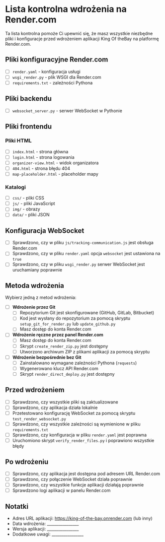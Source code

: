 # Lista kontrolna wdrożenia na Render.com

Ta lista kontrolna pomoże Ci upewnić się, że masz wszystkie niezbędne pliki i konfiguracje przed wdrożeniem aplikacji King Of theBay na platformę Render.com.

## Pliki konfiguracyjne Render.com

- [ ] `render.yaml` - konfiguracja usługi
- [ ] `wsgi_render.py` - plik WSGI dla Render.com
- [ ] `requirements.txt` - zależności Pythona

## Pliki backendu

- [ ] `websocket_server.py` - serwer WebSocket w Pythonie

## Pliki frontendu

### Pliki HTML
- [ ] `index.html` - strona główna
- [ ] `login.html` - strona logowania
- [ ] `organizer-view.html` - widok organizatora
- [ ] `404.html` - strona błędu 404
- [ ] `map-placeholder.html` - placeholder mapy

### Katalogi
- [ ] `css/` - pliki CSS
- [ ] `js/` - pliki JavaScript
- [ ] `img/` - obrazy
- [ ] `data/` - pliki JSON

## Konfiguracja WebSocket

- [ ] Sprawdzono, czy w pliku `js/tracking-communication.js` jest obsługa Render.com
- [ ] Sprawdzono, czy w pliku `render.yaml` opcja `websocket` jest ustawiona na `true`
- [ ] Sprawdzono, czy w pliku `wsgi_render.py` serwer WebSocket jest uruchamiany poprawnie

## Metoda wdrożenia

Wybierz jedną z metod wdrożenia:

- [ ] **Wdrożenie przez Git**
  - [ ] Repozytorium Git jest skonfigurowane (GitHub, GitLab, Bitbucket)
  - [ ] Kod jest wysłany do repozytorium za pomocą skryptu `setup_git_for_render.py` lub `update_github.py`
  - [ ] Masz dostęp do konta Render.com

- [ ] **Wdrożenie ręczne przez panel Render.com**
  - [ ] Masz dostęp do konta Render.com
  - [ ] Skrypt `create_render_zip.py` jest dostępny
  - [ ] Utworzono archiwum ZIP z plikami aplikacji za pomocą skryptu

- [ ] **Wdrożenie bezpośrednie bez Git**
  - [ ] Zainstalowano wymagane zależności Pythona (`requests`)
  - [ ] Wygenerowano klucz API Render.com
  - [ ] Skrypt `render_direct_deploy.py` jest dostępny

## Przed wdrożeniem

- [ ] Sprawdzono, czy wszystkie pliki są zaktualizowane
- [ ] Sprawdzono, czy aplikacja działa lokalnie
- [ ] Przetestowano konfigurację WebSocket za pomocą skryptu `test_render_websocket.py`
- [ ] Sprawdzono, czy wszystkie zależności są wymienione w pliku `requirements.txt`
- [ ] Sprawdzono, czy konfiguracja w pliku `render.yaml` jest poprawna
- [ ] Uruchomiono skrypt `verify_render_files.py` i poprawiono wszystkie błędy

## Po wdrożeniu

- [ ] Sprawdzono, czy aplikacja jest dostępna pod adresem URL Render.com
- [ ] Sprawdzono, czy połączenie WebSocket działa poprawnie
- [ ] Sprawdzono, czy wszystkie funkcje aplikacji działają poprawnie
- [ ] Sprawdzono logi aplikacji w panelu Render.com

## Notatki

- Adres URL aplikacji: https://king-of-the-bay.onrender.com (lub inny)
- Data wdrożenia: ________________
- Wersja aplikacji: ________________
- Dodatkowe uwagi: ________________
